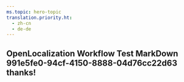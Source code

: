 ```yaml
---
ms.topic: hero-topic
translation.priority.ht: 
  - zh-cn
  - de-de
---
```

## OpenLocalization Workflow Test MarkDown 991e5fe0-94cf-4150-8888-04d76cc22d63 thanks!
